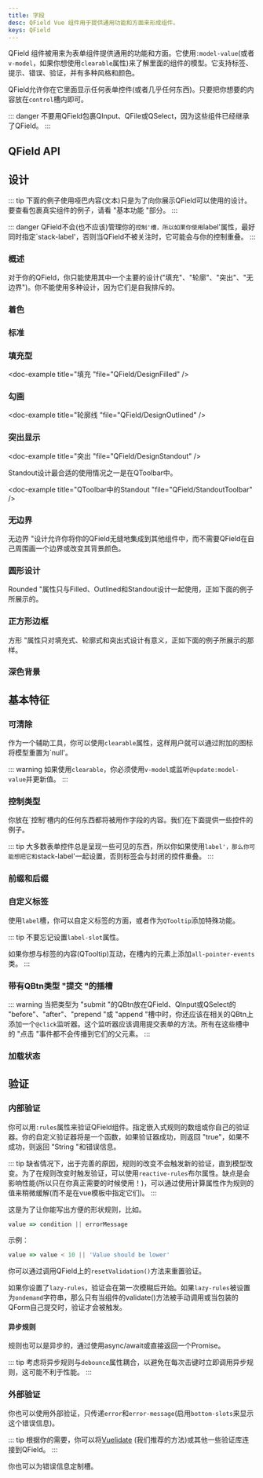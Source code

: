 ```yaml
---
title: 字段
desc: QField Vue 组件用于提供通用功能和方面来形成组件。
keys: QField
---
```


QField 组件被用来为表单组件提供通用的功能和方面。它使用`:model-value`(或者`v-model`，如果你想使用`clearable`属性)来了解里面的组件的模型。它支持标签、提示、错误、验证，并有多种风格和颜色。

QField允许你在它里面显示任何表单控件(或者几乎任何东西)。只要把你想要的内容放在`control`槽内即可。

::: danger
不要用QField包裹QInput、QFile或QSelect，因为这些组件已经继承了QField。
:::

## QField API

<doc-api file="QField" />

## 设计

::: tip
下面的例子使用哑巴内容(文本)只是为了向你展示QField可以使用的设计。要查看包裹真实组件的例子，请看 "基本功能 "部分。
:::

::: danger
QField不会(也不应该)管理你的`控制'槽，所以如果你使用`label'属性，最好同时指定`stack-label'，否则当QField不被关注时，它可能会与你的控制重叠。
:::

### 概述

对于你的QField，你只能使用其中一个主要的设计("填充"、"轮廓"、"突出"、"无边界")。你不能使用多种设计，因为它们是自我排斥的。

<doc-example title="设计概述" file="QField/DesignOverview" />

### 着色

<doc-example title="着色" file="QField/Coloring" />

### 标准
<doc-example title="标准" file="QField/DesignStandard" />

### 填充型
<doc-example title="填充 "file="QField/DesignFilled" />

### 勾画
<doc-example title="轮廓线 "file="QField/DesignOutlined" />

### 突出显示
<doc-example title="突出 "file="QField/DesignStandout" />

Standout设计最合适的使用情况之一是在QToolbar中。

<doc-example title="QToolbar中的Standout "file="QField/StandoutToolbar" />

### 无边界
无边界 "设计允许你将你的QField无缝地集成到其他组件中，而不需要QField在自己周围画一个边界或改变其背景颜色。

<doc-example title="无边界" file="QField/Borderless" />

### 圆形设计

Rounded "属性只与Filled、Outlined和Standout设计一起使用，正如下面的例子所展示的。

<doc-example title="圆形" file="QField/Rounded" />

### 正方形边框

方形 "属性只对填充式、轮廓式和突出式设计有意义，正如下面的例子所展示的那样。

<doc-example title="方形边框" file="QField/SquareBorders" />

### 深色背景

<doc-example title="暗色" file="QField/Dark" dark />

## 基本特征

### 可清除
作为一个辅助工具，你可以使用`clearable`属性，这样用户就可以通过附加的图标将模型重置为`null'。

::: warning
如果使用`clearable`，你必须使用`v-model`或监听`@update:model-value`并更新值。
:::

<doc-example title="可清除" file="QField/Clearable" />

### 控制类型

你放在`控制'槽内的任何东西都将被用作字段的内容。我们在下面提供一些控件的例子。

<doc-example title="控制类型" file="QField/ControlTypes" />

::: tip
大多数表单控件总是呈现一些可见的东西，所以你如果使用`label'，那么你可能想把它和`stack-label'一起设置，否则标签会与封闭的控件重叠。
:::

### 前缀和后缀

<doc-example title="前缀和后缀" file="QField/PrefixSuffix" />

### 自定义标签

使用`label`槽，你可以自定义标签的方面，或者作为`QTooltip`添加特殊功能。

::: tip
不要忘记设置`label-slot`属性。

如果你想与标签的内容(QTooltip)互动，在槽内的元素上添加`all-pointer-events`类。
:::

<doc-example title="自定义标签" file="QField/CustomLabel" />

### 带有QBtn类型 "提交 "的插槽

::: warning
当把类型为 "submit "的QBtn放在QField、QInput或QSelect的 "before"、"after"、"prepend "或 "append "槽中时，你还应该在相关的QBtn上添加一个`@click`监听器。这个监听器应该调用提交表单的方法。所有在这些槽中的 "点击 "事件都不会传播到它们的父元素。
:::

### 加载状态

<doc-example title="加载状态" file="QField/LoadingState" />

## 验证

### 内部验证

你可以用`:rules`属性来验证QField组件。指定嵌入式规则的数组或你自己的验证器。你的自定义验证器将是一个函数，如果验证器成功，则返回 "true"，如果不成功，则返回 "String "和错误信息。

::: tip
缺省情况下，出于完善的原因，规则的改变不会触发新的验证，直到模型改变。为了在规则改变时触发验证，可以使用`reactive-rules`布尔属性。缺点是会影响性能(所以只在你真正需要的时候使用！)，可以通过使用计算属性作为规则的值来稍微缓解(而不是在vue模板中指定它们)。
:::

这是为了让你能写出方便的形状规则，比如。

```js
value => condition || errorMessage
 ```
示例：
 ```js
value => value < 10 || 'Value should be lower'
```

你可以通过调用QField上的`resetValidation()`方法来重置验证。

<doc-example title="基础" file="QField/ValidationRequired" />

<doc-example title="最大值" file="QField/ValidationMaxValue" />

如果你设置了`lazy-rules`，验证会在第一次模糊后开始。如果`lazy-rules`被设置为`ondemand`字符串，那么只有当组件的validate()方法被手动调用或当包装的QForm自己提交时，验证才会被触发。

<doc-example title="懒惰规则" file="QField/ValidationLazy" />

#### 异步规则
规则也可以是异步的，通过使用async/await或直接返回一个Promise。

::: tip
考虑将异步规则与`debounce`属性耦合，以避免在每次击键时立即调用异步规则，这可能不利于性能。
:::

<doc-example title="异步规则" file="QField/ValidationAsync" />

### 外部验证

你也可以使用外部验证，只传递`error`和`error-message`(启用`bottom-slots`来显示这个错误信息)。

::: tip
根据你的需要，你可以将[Vuelidate](https://vuelidate.netlify.com/) (我们推荐的方法)或其他一些验证库连接到QField。
:::

<doc-example title="外部" file="QField/ValidationExternal" />

你也可以为错误信息定制槽。

<doc-example title="用于错误信息的槽" file="QField/ValidationSlots" />
